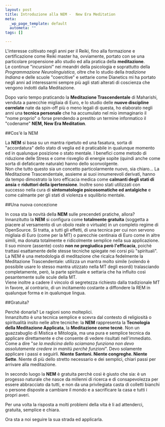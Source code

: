 ```yaml
--- 
layout: post
title: Introduzione alla NEM -  New Era Meditation
meta: 
  _wp_page_template: default
  autometa: ""
tags: []

---
```

L'interesse coltivato negli anni per il Reiki, fino alla formazione e certificazione come Reiki master ha, ovviamente, portato con se una particolare propensione allo studio ed alla pratica della **meditazione**.  
Le continue "incursioni" nei meandri della psicologia e soprattutto della *Programmazione Neurolinguistica*, oltre che lo studio della *tradizione Indiana* e delle scuole "coercitive" e settarie come Dianetics mi ha portato negli anni ad interessarmi sempre più agli stati alterati di coscienza che vengono indotti dalla Meditazione.  

Dopo vario tempo praticando la **Meditazione Trascendentale** di Maharishi, venduta a parecchie migliaia di Euro, e lo studio delle **nuove discipline correlate** nate da spin-off più o meno legali di questa, ho elaborato negli anni una **tecnica personale** che ha accumulato nel mio immaginario il "nome proprio" o forse prendendo a prestito un termine informatico il "codename" **NEM, New Era Meditation**.  

##Cos'è la NEM  

La **NEM** si basa su un mantra ripetuto ed una fasatura, sorta di "accordatura" dello stato di veglia ed è praticabile in qualunque momento ed in qualunque posizione o stato mentale. I benefici come metodo di riduzione delle Stress e come risveglio di energie sopite (quindi anche come sorta di defaticante naturale) hanno dello sconvolgente.  
Non che tutto questo sia un concetto particolarmente nuovo, sia chiaro... La Meditazione Trascendentale, assieme ai suoi innumerevoli derivati, hanno da tempo dimostrato la loro efficacia medica come **calmanti degli stati di ansia** e **riduttori della ipertensione**. Inoltre sono stati utilizzati con successo nella cura di **sintomatologie psicosomatiche ed antalgiche** e come calmante per gli stati di violenza e squilibrio mentale.

##Una nuova concezione  

In cosa sta la novità della **NEM** sulle precendeti pratiche, allora?  
Innanzitutto la **NEM** si configura come **totalmente gratuita** (soggetta a piacere al versamento di un obolo reale o virtuale) in un completo regime di OpenSource. Si tratta, a tutti gli effetti, di una tecnica per cui non servono migliaia di Euro (come per la MT) o parecchie centinaia di Euro come in altre simili, ma donata totalmente e ridicolmente semplice nella sua applicazione.  
Il suo minore (assente) costo **non ne pregiudica però l'efficacia**, poichè trattasi esattamente delle stesse tecniche spiegate nei corsi più "spirituali".  
La NEM è una metodologia di meditazione che ricalca fedelmente la Meditazione Trascendentale: utilizza un mantra molto simile (volendo è possibile usare lo stesso mantra utizzato nella MT degli esordi) tralasciando completamente, però, la parte spirituale e settaria che ha influito così pesantemente sulle scule della MT.  
Viene inoltre a cadere il vincolo di segretezza richiesto dalla tradizionale MT in favore, al contrario, di un incitamento costante a diffondere la REM in qualunque forma e in qualunque lingua.

##Gratuita?  

Perchè donarla? Le ragioni sono molteplici.  
Innanzitutto è una tecnica semplice e scevra dal contesto di religiosità o spiritualità insito nelle altre tecniche: la **NEM** rappresenta la **Tecnologia della Meditazione Applicata**, la **Meditazione come tecnè**. Non un guazzabuglio di Mistica e Mitologia, ma una pura e semplice tecnica da applicare direttamente e che consente di vedere risultati nell'immediato. Come a dire "*se la medicina dello sciamano funziona non devo assolutamente credere in manitù perchè funzioni*". Devo solamente applicare i passi e seguirli. **Niente Santoni. Niente congreghe. Niente Sette**. Niente di più dello stretto necessario e dei semplici, chiari passi per arrivare alla meditazione.

In secondo luogo la **NEM** è gratuita perchè così è giusto che sia: è un progesso naturale che nasce da millenni di ricerca e di consapevolezza per essere abbracciato da tutti, e non da una privilegiata casta di colletti bianchi o persone disposte a cambiare il mondo e a sacrificare la casa e tutti i propri averi.

Per una volta la risposta a molti problemi della vita è li ad attenderci, gratuita, semplice e chiara.  

Ora sta a noi seguire la sua strada ed applicarla. 
